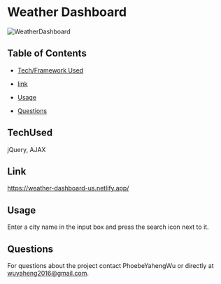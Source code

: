 # Weather Dashboard

![WeatherDashboard](https://user-images.githubusercontent.com/52837649/113528780-a372be00-958f-11eb-9680-e94189f8d2ca.png)


## Table of Contents

* [Tech/Framework Used](#TechUsed)

* [link](#Link)

* [Usage](#usage)

* [Questions](#Questions)


## TechUsed
jQuery, AJAX

## Link
https://weather-dashboard-us.netlify.app/

## Usage
Enter a city name in the input box and press the search icon next to it.

## Questions
For questions about the project contact PhoebeYahengWu or directly at wuyaheng2016@gmail.com.

